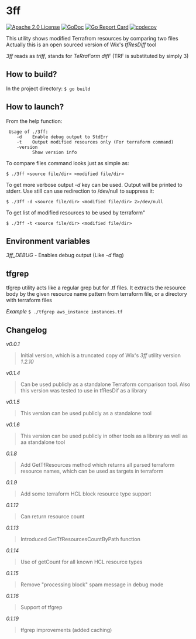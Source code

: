 3ff
========
[![Apache 2.0 License](https://img.shields.io/badge/License-Apache%202.0-blue.svg)](LICENSE)
[![GoDoc](http://img.shields.io/badge/GoDoc-Reference-blue.svg)](https://pkg.go.dev/github.com/maskimko/go-3ff)
[![Go Report Card](https://goreportcard.com/badge/github.com/maskimko/go-3ff)](https://goreportcard.com/report/github.com/maskimko/go-3ff)
[![codecov](https://codecov.io/gh/maskimko/go-3ff/branch/master/graph/badge.svg)](https://app.codecov.io/gh/maskimko/go-3ff)

This utility shows modified Terrafrom resources by comparing two files
Actually this is an open sourced version of Wix's *tfResDiff* tool


*3ff* reads as _triff_, stands for _TeRraForm difF_ (TRF is substituted by simply 3) 


How to build?
-------------

In the project directory:
`$ go build` 

How to launch?
--------------
From the help function:

     Usage of ./3ff:
        -d    Enable debug output to StdErr
        -t    Output modified resources only (For terraform command)
        -version
              Show version info
     

To compare files command looks just as simple as:

`$ ./3ff <source file/dir> <modified file/dir>`
    
To get more verbose output _-d_ key can be used. Output will be printed to stderr. 
Use still can use redirection to /dev/null to suppress it:

`$ ./3ff -d <source file/dir> <modified file/dir> 2>/dev/null`
    
To get list of modified resources to be used by terraform"

`$ ./3ff -t <source file/dir> <modified file/dir>`


Environment variables
---------------------

*3ff_DEBUG* - Enables debug output (Like _-d_ flag)

tfgrep
------

tfgrep utility acts like a regular grep but for .tf files. 
It extracts the resource body by the given resource name pattern from terraform file, 
or a directory with terraform files

_Example_
`$ ./tfgrep aws_instance instances.tf`

Changelog
---------
*v0.0.1* 
> Initial version, which is a truncated copy of Wix's *3ff* utility version _1.2.10_

*v0.1.4*
> Can be used publicly as a standalone Terraform comparison tool. Also this version was tested to use in tfResDif as a library

*v0.1.5*
> This version can be used publicly as a standalone tool

*v0.1.6*
> This version can be used publicly in other tools as a library as well as aa standalone tool
 
*0.1.8*
> Add GetTfResources method which returns all parsed terraform resource names, which can be used as targets in terraform

*0.1.9*
> Add some terraform HCL block resource type support

*0.1.12*
> Can return resource count

*0.1.13*
> Introduced GetTfResourcesCountByPath function

*0.1.14*
> Use of getCount for all known HCL resource types

*0.1.15*
> Remove "processing block" spam message in debug mode

*0.1.16*
> Support of tfgrep

*0.1.19*
> tfgrep improvements (added caching)